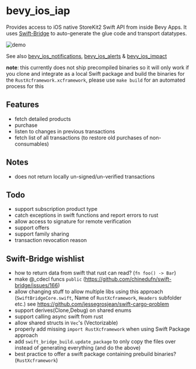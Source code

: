 # bevy_ios_iap

Provides access to iOS native StoreKit2 Swift API from inside Bevy Apps.
It uses [Swift-Bridge](https://github.com/chinedufn/swift-bridge) to auto-generate the glue code and transport datatypes.

![demo](./demo.gif)

See also [bevy_ios_notifications](https://github.com/rustunit/bevy_ios_notifications), [bevy_ios_alerts](https://github.com/rustunit/bevy_ios_alerts) & [bevy_ios_impact](https://github.com/rustunit/bevy_ios_impact)

**note**: this currently does not ship precompiled binaries so it will only work if you clone and integrate as a local Swift package and build the binaries for the `RustXcframework.xcframework`, please use `make build` for an automated process for this

## Features
* fetch detailed products
* purchase
* listen to changes in previous transactions
* fetch list of all transactions (to restore old purchases of non-consumables)

## Notes
* does not return locally un-signed/un-verified transactions

## Todo
* support subscription product type
* catch exceptions in swift functions and report errors to rust
* allow access to signature for remote verification
* support offers
* support family sharing
* transaction revocation reason

## Swift-Bridge wishlist
* how to return data from swift that rust can read? (`fn foo() -> Bar`)
* make @_cdecl funcs `public` (https://github.com/chinedufn/swift-bridge/issues/166)
* allow changing stuff to allow multiple libs using this approach (`SwiftBridgeCore.swift`, Name of `RustXcframework`, `Headers` subfolder etc.) see https://github.com/jessegrosjean/swift-cargo-problem
* support derives(Clone,Debug) on shared enums
* support calling async swift from rust
* allow shared structs in `Vec`'s (Vectorizable)
* properly add missing `import RustXcframework` when using Swift Package approach
* add `swift_bridge_build.update_package` to only copy the files over instead of generating everything (and do the above)
* best practice to offer a swift package containing prebuild binaries? (`RustXcframework`)